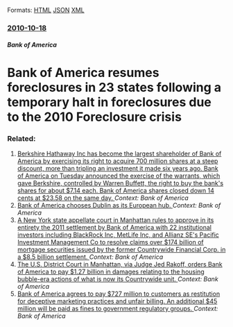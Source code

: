 
Formats: [HTML](/news/2010/10/18/bank-of-america-resumes-foreclosures-in-23-states-following-a-temporary-halt-in-foreclosures-due-to-the-2010-foreclosure-crisis.html)  [JSON](/news/2010/10/18/bank-of-america-resumes-foreclosures-in-23-states-following-a-temporary-halt-in-foreclosures-due-to-the-2010-foreclosure-crisis.json)  [XML](/news/2010/10/18/bank-of-america-resumes-foreclosures-in-23-states-following-a-temporary-halt-in-foreclosures-due-to-the-2010-foreclosure-crisis.xml)  

### [2010-10-18](/news/2010/10/18/index.md)

##### Bank of America
# Bank of America resumes foreclosures in 23 states following a temporary halt in foreclosures due to the 2010 Foreclosure crisis




### Related:

1. [Berkshire Hathaway Inc has become the largest shareholder of Bank of America by exercising its right to acquire 700 million shares at a steep discount, more than tripling an investment it made six years ago. Bank of America on Tuesday announced the exercise of the warrants, which gave Berkshire, controlled by Warren Buffett, the right to buy the bank's shares for about $7.14 each. Bank of America shares closed down 14 cents at $23.58 on the same day. ](/news/2017/08/29/berkshire-hathaway-inc-has-become-the-largest-shareholder-of-bank-of-america-by-exercising-its-right-to-acquire-700-million-shares-at-a-stee.md) _Context: Bank of America_
2. [Bank of America chooses Dublin as its European hub. ](/news/2017/07/22/bank-of-america-chooses-dublin-as-its-european-hub.md) _Context: Bank of America_
3. [A New York state appellate court in Manhattan rules to approve in its entirety the 2011 settlement by Bank of America with 22 institutional investors including BlackRock Inc, MetLife Inc, and Allianz SE's Pacific Investment Management Co to resolve claims over $174 billion of mortgage securities issued by the former Countrywide Financial Corp. in a $8.5 billion settlement. ](/news/2015/03/5/a-new-york-state-appellate-court-in-manhattan-rules-to-approve-in-its-entirety-the-2011-settlement-by-bank-of-america-with-22-institutional.md) _Context: Bank of America_
4. [The U.S. District Court in Manhattan, via Judge Jed Rakoff, orders Bank of America to pay $1.27 billion in damages relating to the housing bubble-era actions of what is now its Countrywide unit. ](/news/2014/07/30/the-u-s-district-court-in-manhattan-via-judge-jed-rakoff-orders-bank-of-america-to-pay-1-27-billion-in-damages-relating-to-the-housing-b.md) _Context: Bank of America_
5. [Bank of America agrees to pay $727 million to customers as restitution for deceptive marketing practices and unfair billing. An additional $45 million will be paid as fines to government regulatory groups. ](/news/2014/04/9/bank-of-america-agrees-to-pay-727-million-to-customers-as-restitution-for-deceptive-marketing-practices-and-unfair-billing-an-additional.md) _Context: Bank of America_
